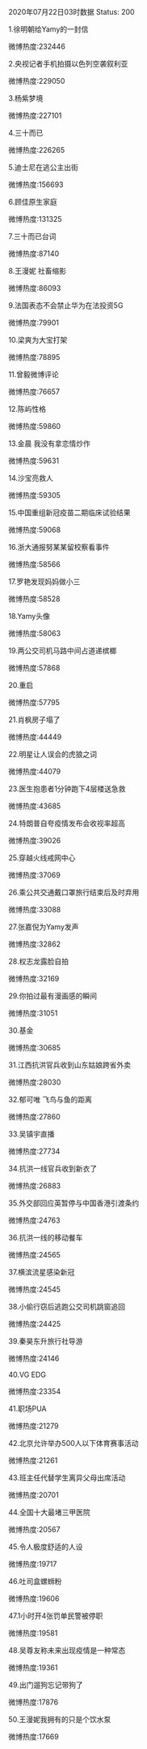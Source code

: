 2020年07月22日03时数据
Status: 200

1.徐明朝给Yamy的一封信

微博热度:232446

2.央视记者手机拍摄以色列空袭叙利亚

微博热度:229050

3.杨紫梦境

微博热度:227101

4.三十而已

微博热度:226265

5.迪士尼在逃公主出街

微博热度:156693

6.顾佳原生家庭

微博热度:131325

7.三十而已台词

微博热度:87140

8.王漫妮 社畜缩影

微博热度:86093

9.法国表态不会禁止华为在法投资5G

微博热度:79901

10.梁爽为大宝打架

微博热度:78895

11.曾毅微博评论

微博热度:76657

12.陈屿性格

微博热度:59860

13.金晨 我没有拿恋情炒作

微博热度:59631

14.沙宝亮救人

微博热度:59305

15.中国重组新冠疫苗二期临床试验结果

微博热度:59068

16.浙大通报努某某留校察看事件

微博热度:58566

17.罗艳发现妈妈做小三

微博热度:58528

18.Yamy头像

微博热度:58063

19.两公交司机马路中间占道递槟榔

微博热度:57868

20.重启

微博热度:57795

21.肖枫房子塌了

微博热度:44449

22.明星让人误会的虎狼之词

微博热度:44079

23.医生抱患者1分钟跑下4层楼送急救

微博热度:43685

24.特朗普自夸疫情发布会收视率超高

微博热度:39026

25.穿越火线戒网中心

微博热度:37069

26.乘公共交通戴口罩旅行结束后及时弃用

微博热度:33088

27.张嘉倪为Yamy发声

微博热度:32862

28.权志龙露脸自拍

微博热度:32169

29.你拍过最有漫画感的瞬间

微博热度:31051

30.基金

微博热度:30685

31.江西抗洪官兵收到山东姑娘跨省外卖

微博热度:28030

32.郁可唯 飞鸟与鱼的距离

微博热度:27860

33.吴镇宇直播

微博热度:27734

34.抗洪一线官兵收到新衣了

微博热度:26883

35.外交部回应英暂停与中国香港引渡条约

微博热度:24763

36.抗洪一线的移动餐车

微博热度:24565

37.横滨流星感染新冠

微博热度:24545

38.小偷行窃后逃跑公交司机跳窗追回

微博热度:24425

39.秦昊东升旅行社导游

微博热度:24146

40.VG EDG

微博热度:23354

41.职场PUA

微博热度:21279

42.北京允许举办500人以下体育赛事活动

微博热度:21261

43.班主任代替学生离异父母出席活动

微博热度:20701

44.全国十大最堵三甲医院

微博热度:20567

45.令人极度舒适的人设

微博热度:19717

46.吐司盒螺蛳粉

微博热度:19606

47.1小时开4张罚单民警被停职

微博热度:19581

48.吴尊友称未来出现疫情是一种常态

微博热度:19361

49.出门遛狗忘记带狗了

微博热度:17876

50.王漫妮我拥有的只是个饮水泵

微博热度:17669

